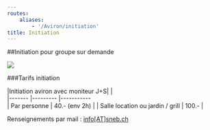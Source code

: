 ```yaml
---
routes:
    aliases:
        - '/Aviron/initiation'
title: Initiation
---
```

##Initiation pour groupe sur demande

![](Yolette_initiation.jpg?classes=img-responsive,img-rounded)

###Tarifs initiation




|Initiation aviron avec moniteur J+S|	 |			
|-------			|---------    |-----------               
|  Par personne				|   40.- (env 2h)  | 
| Salle location ou jardin / grill	|  100.-	|






Renseignements par mail : [info[AT]sneb.ch](mailto:info@sneb.ch)
